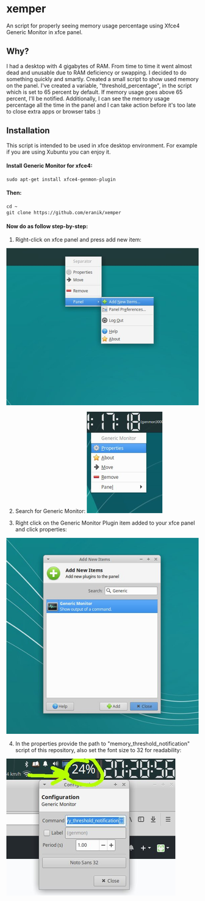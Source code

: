 # xemper
An script for properly seeing memory usage percentage using Xfce4 Generic Monitor in xfce panel.

## Why?
I had a desktop with 4 gigabytes of RAM. From time to time it went almost dead and unusable due to RAM deficiency or swapping. I decided to do something quickly and smartly. Created a small script to show used memory on the panel. I've created a variable, "threshold_percentage", in the script which is set to 65 percent by default. If memory usage goes above 65 percent, I'll be notified. Additionally, I can see the memory usage percentage all the time in the panel and I can take action before it's too late to close extra apps or browser tabs :)

## Installation

This script is intended to be used in xfce desktop environment. For example if you are using Xubuntu you can enjoy it.

#### Install Generic Monitor for xfce4:

    sudo apt-get install xfce4-genmon-plugin

#### Then:

    cd ~
    git clone https://github.com/eranik/xemper

#### Now do as follow step-by-step:

1. Right-click on xfce panel and press add new item:

![xfce-panel-add-new-item](./images-for-readme/1-xfce-panel-add-new-item.jpg)

2. Search for Generic Monitor:
![new-generic-monitor-right-click](./images-for-readme/3-new-generic-monitor-right-click.jpg)

3. Right click on the Generic Monitor Plugin item added to your xfce panel and click properties:

![xfce-panel-add-generic-monitor](./images-for-readme/2-xfce-panel-add-generic-monitor.jpg)

4. In the properties provide the path to "memory_threshold_notification" script of this repository, also set the font size to 32 for readability: 

![generic-monitor-settings](./images-for-readme/4-generic-monitor-settings.jpg)
